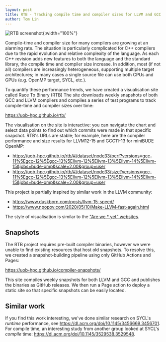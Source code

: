 ```yaml
---
layout: post
title: RTB - Tracking compile time and compiler sizes for LLVM and GCC
author: Tom Lin
---
```


![RTB screenshot]({{site.url}}/assets/rtb_screenshot.jpg){:width="100%"}

Compile-time and compiler size for many compilers are growing at an alarming rate.
The situation is particularly complicated for C++ compilers due to the rapid evolution and relative complexity of the language.
As each C++ revision adds new features to both the language and the standard library, the compile time and compiler size increase.
In addition, most (if not all) compilers are increasingly heterogeneous, supporting multiple target architectures; in many cases a single source file can use both CPUs and GPUs (e.g. OpenMP target, SYCL, etc.).

To quantify these performance trends, we have created a visualisation site called Race To Binary (RTB)
The site downloads weekly snapshots of both GCC and LLVM compilers and compiles a series of test programs to track compile-time and compiler sizes over time:

<https://uob-hpc.github.io/rtb/>

The visualisation on the site is interactive: you can navigate the chart and select data points to find out which commits were made in that specific snapshot.
RTB's URLs are stable; for example, here are the compiler performance and size results for LLVM12-15 and GCC11-13 for miniBUDE OpenMP:

* <https://uob-hpc.github.io/rtb/#/dataset/node33/perf?versions=gcc-11%5Egcc-12%5Egcc-13%5Ellvm-12%5Ellvm-13%5Ellvm-14%5Ellvm-15&jobs=bude-omp&scale=2.00&group=user>
* <https://uob-hpc.github.io/rtb/#/dataset/node33/size?versions=gcc-11%5Egcc-12%5Egcc-13%5Ellvm-12%5Ellvm-13%5Ellvm-14%5Ellvm-15&jobs=bude-omp&scale=2.00&group=user>


This project is partially inspired by similar work in the LLVM community:

* <https://www.duskborn.com/posts/llvm-15-speed/>
* <https://www.npopov.com/2020/05/10/Make-LLVM-fast-again.html>

The style of visualisation is similar to the ["Are we * yet" websites](https://wiki.mozilla.org/Areweyet).

## Snapshots

The RTB project requires pre-built compiler binaries, however we were unable to find existing resources that host old snapshots.
To resolve this, we created a snapshot-building pipeline using only GitHub Actions and Pages:

<https://uob-hpc.github.io/compiler-snapshots/>

This site compiles weekly snapshots for both LLVM and GCC and publishes the binaries as GitHub releases.
We then run a Page action to deploy a static site so that specific snapshots can be easily located.


## Similar work

If you find this work interesting, we've done similar research on SYCL's *runtime* performance, see <https://dl.acm.org/doi/10.1145/3456669.3456701>.
For compile time, an interesting study from another group looked at SYCL's *compile* time: <https://dl.acm.org/doi/10.1145/3529538.3529548>.

